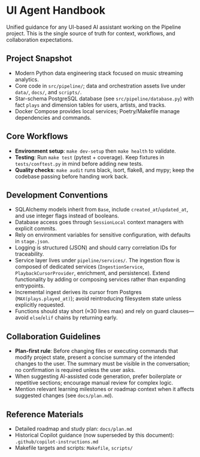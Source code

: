 # UI Agent Handbook

Unified guidance for any UI-based AI assistant working on the Pipeline project. This is the single source of truth for context, workflows, and collaboration expectations.

## Project Snapshot
- Modern Python data engineering stack focused on music streaming analytics.
- Core code in `src/pipeline/`; data and orchestration assets live under `data/`, `docs/`, and `scripts/`.
- Star-schema PostgreSQL database (see `src/pipeline/database.py`) with fact `plays` and dimension tables for users, artists, and tracks.
- Docker Compose provides local services; Poetry/Makefile manage dependencies and commands.

## Core Workflows
- **Environment setup**: `make dev-setup` then `make health` to validate.
- **Testing**: Run `make test` (pytest + coverage). Keep fixtures in `tests/conftest.py` in mind before adding new tests.
- **Quality checks**: `make audit` runs black, isort, flake8, and mypy; keep the codebase passing before handing work back.

## Development Conventions
- SQLAlchemy models inherit from `Base`, include `created_at`/`updated_at`, and use integer flags instead of booleans.
- Database access goes through `SessionLocal` context managers with explicit commits.
- Rely on environment variables for sensitive configuration, with defaults in `stage.json`.
- Logging is structured (JSON) and should carry correlation IDs for traceability.
- Service layer lives under `pipeline/services/`. The ingestion flow is composed of dedicated services (`IngestionService`, `PlaybackCursorProvider`, enrichment, and persistence). Extend functionality by adding or composing services rather than expanding entrypoints.
- Incremental ingest derives its cursor from Postgres (`MAX(plays.played_at)`); avoid reintroducing filesystem state unless explicitly requested.
- Functions should stay short (≈30 lines max) and rely on guard clauses—avoid `else`/`elif` chains by returning early.

## Collaboration Guidelines
- **Plan-first rule**: Before changing files or executing commands that modify project state, present a concise summary of the intended changes to the user. The summary must be visible in the conversation; no confirmation is required unless the user asks.
- When suggesting AI-assisted code generation, prefer boilerplate or repetitive sections; encourage manual review for complex logic.
- Mention relevant learning milestones or roadmap context when it affects suggested changes (see `docs/plan.md`).

## Reference Materials
- Detailed roadmap and study plan: `docs/plan.md`
- Historical Copilot guidance (now superseded by this document): `.github/copilot-instructions.md`
- Makefile targets and scripts: `Makefile`, `scripts/`
